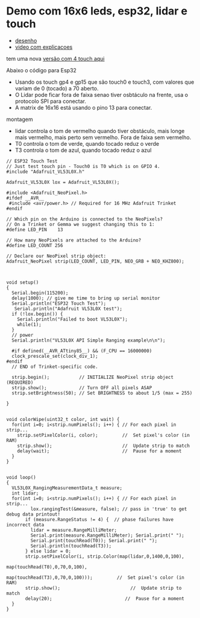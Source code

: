 # Demo com 16x6 leds, esp32, lidar e touch

* [desenho](https://excalidraw.com/#json=TjPmHHEMg_r0rQWZKC3Ci,mKoVmhNtVJZcwLeFRBkWrw)
* [video com explicacoes](https://youtu.be/fQsFznOFUpM)

tem uma nova [versão com 4 touch aqui]()

Abaixo o código para Esp32
* Usando os touch gp4 e gp15 que são touch0 e touch3, com valores que variam de 0 (tocado) a 70 aberto.
* O Lidar pode ficar fora de faixa senao tiver osbtáculo na frente, usa o protocolo SPI para conectar.
* A matrix de 16x16 está usando o pino 13 para conectar. 

montagem
* lidar controla o tom de vermelho quando tiver obstáculo, mais longe mais vermelho, mais perto sem vermelho. Fora de faixa sem vermelho.
* T0 controla o tom de verde, quando tocado reduz o verde
* T3 controla o tom de azul, quando tocado reduz o azul

```
// ESP32 Touch Test
// Just test touch pin - Touch0 is T0 which is on GPIO 4.
#include "Adafruit_VL53L0X.h"

Adafruit_VL53L0X lox = Adafruit_VL53L0X();

#include <Adafruit_NeoPixel.h>
#ifdef __AVR__
 #include <avr/power.h> // Required for 16 MHz Adafruit Trinket
#endif

// Which pin on the Arduino is connected to the NeoPixels?
// On a Trinket or Gemma we suggest changing this to 1:
#define LED_PIN    13

// How many NeoPixels are attached to the Arduino?
#define LED_COUNT 256

// Declare our NeoPixel strip object:
Adafruit_NeoPixel strip(LED_COUNT, LED_PIN, NEO_GRB + NEO_KHZ800);



void setup()
{
  Serial.begin(115200);
  delay(1000); // give me time to bring up serial monitor
  Serial.println("ESP32 Touch Test");
   Serial.println("Adafruit VL53L0X test");
  if (!lox.begin()) {
    Serial.println("Failed to boot VL53L0X");
    while(1);
  }
  // power 
  Serial.println("VL53L0X API Simple Ranging example\n\n"); 

  #if defined(__AVR_ATtiny85__) && (F_CPU == 16000000)
  clock_prescale_set(clock_div_1);
#endif
  // END of Trinket-specific code.

  strip.begin();           // INITIALIZE NeoPixel strip object (REQUIRED)
  strip.show();            // Turn OFF all pixels ASAP
  strip.setBrightness(50); // Set BRIGHTNESS to about 1/5 (max = 255)

}


void colorWipe(uint32_t color, int wait) {
  for(int i=0; i<strip.numPixels(); i++) { // For each pixel in strip...
    strip.setPixelColor(i, color);         //  Set pixel's color (in RAM)
    strip.show();                          //  Update strip to match
    delay(wait);                           //  Pause for a moment
  }
}


void loop()
{
  VL53L0X_RangingMeasurementData_t measure;
  int lidar;
  for(int i=0; i<strip.numPixels(); i++) { // For each pixel in strip...
         lox.rangingTest(&measure, false); // pass in 'true' to get debug data printout!
       if (measure.RangeStatus != 4) {  // phase failures have incorrect data
         lidar = measure.RangeMilliMeter;
         Serial.print(measure.RangeMilliMeter); Serial.print(" ");
         Serial.print(touchRead(T0)); Serial.print(" ");
         Serial.println(touchRead(T3));
       } else lidar = 0;
       strip.setPixelColor(i, strip.Color(map(lidar,0,1400,0,100),
                                          map(touchRead(T0),0,70,0,100),
                                          map(touchRead(T3),0,70,0,100)));         //  Set pixel's color (in RAM)
       strip.show();                          //  Update strip to match
       delay(20);                           //  Pause for a moment
  }
}

```
